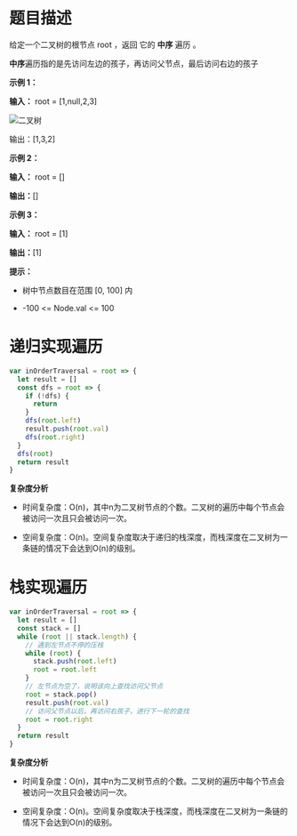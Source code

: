 # 题目描述

给定一个二叉树的根节点 root ，返回 它的 **中序** 遍历 。

**中序**遍历指的是先访问左边的孩子，再访问父节点，最后访问右边的孩子

**示例 1：**

**输入：** root = [1,null,2,3]

![二叉树](./inorder_1.jpg)

输出：[1,3,2]

**示例 2：**

**输入：** root = []

**输出：**[]

**示例 3：**

**输入：** root = [1]

**输出：**[1]

**提示：**

- 树中节点数目在范围 [0, 100] 内

- -100 <= Node.val <= 100

# 递归实现遍历

```js
var inOrderTraversal = root => {
  let result = []
  const dfs = root => {
    if (!dfs) {
      return
    }
    dfs(root.left)
    result.push(root.val)
    dfs(root.right)
  }
  dfs(root)
  return result
}
```

**复杂度分析**

- 时间复杂度：O(n)，其中n为二叉树节点的个数。二叉树的遍历中每个节点会被访问一次且只会被访问一次。

- 空间复杂度：O(n)。空间复杂度取决于递归的栈深度，而栈深度在二叉树为一条链的情况下会达到O(n)的级别。

# 栈实现遍历

```js
var inOrderTraversal = root => {
  let result = []
  const stack = []
  while (root || stack.length) {
    // 遇到左节点不停的压栈
    while (root) {
      stack.push(root.left)
      root = root.left
    }
    // 左节点为空了，说明该向上查找访问父节点
    root = stack.pop()
    result.push(root.val)
    // 访问父节点以后，再访问右孩子，进行下一轮的查找
    root = root.right
  }
  return result
}
```

**复杂度分析**

- 时间复杂度：O(n)，其中n为二叉树节点的个数。二叉树的遍历中每个节点会被访问一次且只会被访问一次。

- 空间复杂度：O(n)。空间复杂度取决于栈深度，而栈深度在二叉树为一条链的情况下会达到O(n)的级别。
